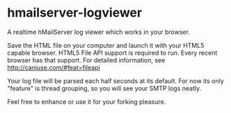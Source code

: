 hmailserver-logviewer
=====================

A realtime hMailServer log viewer which works in your browser.

Save the HTML file on your computer and launch it with your HTML5 capable browser. 
HTML5 File API support is required to run. Every recent browser has that support. For detailed information, see http://caniuse.com/#feat=fileapi

Your log file will be parsed each half seconds at its default.
For now its only "feature" is thread grouping, so you will see your SMTP logs neatly.

Feel free to enhance or use it for your forking pleasure.